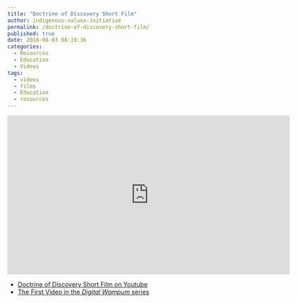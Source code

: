 ```yaml
---
title: "Doctrine of Discovery Short Film"
author: indigenous-values-initiative
permalink: /doctrine-of-discovery-short-film/
published: true
date: 2018-08-03 08:19:36
categories:
  - Resources
  - Education
  - Videos
tags:
  - videos
  - films
  - Education
  - resources
---
```


<div class="embed-responsive embed-responsive-16by9">
  <iframe width="640" height="360" src="https://www.youtube-nocookie.com/embed/V3gF7ULVrl4?controls=0&amp;" frameborder="0" allowfullscreen></iframe>
</div>

* [Doctrine of Discovery Short Film on Youtube](https://www.youtube.com/watch?v=V3gF7ULVrl4) 
* [The First Video in the _Digital Wampum_ series](https://youtu.be/2DofTnRhm5o)

